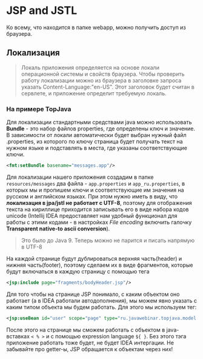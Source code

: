 # JSP and JSTL

Ко всему, что находится в папке webapp, можно получить доступ из браузера.


## Локализация
> Локаль приложения определяется на основе локали операционной системы и свойств браузера. 
> Чтобы проверить работу локализации можно из браузера в заголовке запроса указать Content-Language:"en-US". 
> Этот заголовок будет считан в сервлете, и приложение определит требуемую локаль.


### На примере TopJava

Для локализации стандартными средствами java можно использовать **Bundle** - это набор файлов properties, где определены ключ и значение. 
В зависимости от локали автоматически будет выбран нужный файл .properties, из которого по ключу страница будет получать текст на 
нужном языке и подставлять в места, где указаны соответствующие ключи.
```xml
<fmt:setBundle basename="messages.app"/>
```
Для локализации нашего приложения создадим в папке `resources/messages` два файла - `app.properties` и `app_ru.properties`, 
в которых мы и пропишем ключи и соответствующие им значения на русском и английском языках. При этом нужно иметь в виду, что **локализация 
в jpa/jstl не работает с UTF-8**, поэтому для отображения текста на кириллице приходится записывать его в виде 
набора кодов unicode (Intellij IDEA предоставляет нам удобный функционал для работы с этими кодами - в настройках _File encoding_ включить галочку **Transparent native-to ascii conversion**).

> Это было до Java 9. Теперь можно не парится и писать напрямую в UTF-8

На каждой странице будут дублироваться верхняя часть(header) и нижняя часть(footer), поэтому сделаем их в виде фрагментов, 
которые будут включаться в каждую страницу с помощью тега
```xml
<jsp:include page="fragments/bodyHeader.jsp"/>
```
Для того чтобы на странице JSP понимало, с каким объектом оно работает (а в IDEA работали автодополнения), 
мы можем явно указать с каким типом объекта мы будем работать. Для этого мы используем тег:
```xml
<jsp:useBean id="user" scope="page" type="ru.javawebinar.topjava.model.User"/>
```
После этого на странице мы сможем работать с объектом в java-вставках `< % >` и с помощью expression language `${ }`.
Без этого тэга приложение работать тоже будет, не будет IDEA интергации. Не забывайте про getter-ы, JSP обращается к объектам через них!


